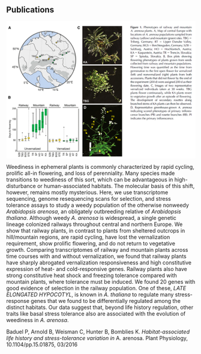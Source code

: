 ## Publications


<img align="center" src="/images/PlantPhys_fig1.png">

Weediness in ephemeral plants is commonly characterized by rapid cycling, prolific all-in flowering, and loss of perenniality.
Many species made transitions to weediness of this sort, which can be advantageous in high-disturbance or human-associated
habitats. The molecular basis of this shift, however, remains mostly mysterious. Here, we use transcriptome sequencing, genome
resequencing scans for selection, and stress tolerance assays to study a weedy population of the otherwise nonweedy _Arabidopsis
arenosa_, an obligately outbreeding relative of _Arabidopsis thaliana_. Although weedy _A. arenosa_ is widespread, a single genetic
lineage colonized railways throughout central and northern Europe. We show that railway plants, in contrast to plants from
sheltered outcrops in hill/mountain regions, are rapid cycling, have lost the vernalization requirement, show prolific flowering,
and do not return to vegetative growth. Comparing transcriptomes of railway and mountain plants across time courses with and
without vernalization, we found that railway plants have sharply abrogated vernalization responsiveness and high constitutive
expression of heat- and cold-responsive genes. Railway plants also have strong constitutive heat shock and freezing tolerance
compared with mountain plants, where tolerance must be induced. We found 20 genes with good evidence of selection in the
railway population. One of these, _LATE ELONGATED HYPOCOTYL_, is known in _A. thaliana_ to regulate many stress-response
genes that we found to be differentially regulated among the distinct habitats. Our data suggest that, beyond life history
regulation, other traits like basal stress tolerance also are associated with the evolution of weediness in _A. arenosa_.

Baduel P, Arnold B, Weisman C, Hunter B, Bomblies K. _Habitat-associated life history and stress-tolerance variation in_ A. arenosa. Plant Physiology, 10.1104/pp.15.01875, 03/2016
